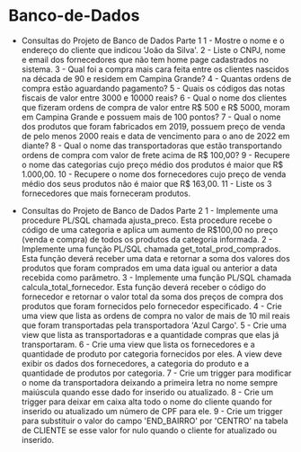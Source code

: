 # Banco-de-Dados

- Consultas do Projeto de Banco de Dados Parte 1
    1 - Mostre o nome e o endereço do cliente que indicou 'João da Silva'.
    2 - Liste o CNPJ, nome e email dos fornecedores que não tem home page
    cadastrados no sistema.
    3 - Qual foi a compra mais cara feita entre os clientes nascidos na década de 90 e
    residem em Campina Grande?
    4 - Quantas ordens de compra estão aguardando pagamento?
    5 - Quais os códigos das notas fiscais de valor entre 3000 e 10000 reais?
    6 - Qual o nome dos clientes que fizeram ordens de compra de valor entre R$ 500 e
    R$ 5000, moram em Campina Grande e possuem mais de 100 pontos?
    7 - Qual o nome dos produtos que foram fabricados em 2019, possuem preço de
    venda de pelo menos 2000 reais e data de vencimento para o ano de 2022 em diante?
    8 - Qual o nome das transportadoras que estão transportando ordens de compra com
    valor de frete acima de R$ 100,00?
    9 - Recupere o nome das categorias cujo preço médio dos produtos é maior que R$
    1.000,00.
    10 - Recupere o nome dos fornecedores cujo preço de venda médio dos seus
    produtos não é maior que R$ 163,00.
    11 - Liste os 3 fornecedores que mais forneceram produtos.

- Consultas do Projeto de Banco de Dados Parte 2
    1 - Implemente uma procedure PL/SQL chamada ajusta_preco. Esta procedure recebe
    o código de uma categoria e aplica um aumento de R$100,00 no preço (venda e
    compra) de todos os produtos da categoria informada.
    2 - Implemente uma função PL/SQL chamada get_total_prod_comprados. Esta função
    deverá receber uma data e retornar a soma dos valores dos produtos que foram
    comprados em uma data igual ou anterior a data recebida como parâmetro.
    3 - Implemente uma função PL/SQL chamada calcula_total_fornecedor. Esta função
    deverá receber o código do fornecedor e retornar o valor total da soma dos preços de
    compra dos produtos que foram fornecidos pelo fornecedor especificado.
    4 - Crie uma view que lista as ordens de compra no valor de mais de 10 mil reais que
    foram transportadas pela transportadora 'Azul Cargo'.
    5 - Crie uma view que lista as transportadoras e a quantidade compras que elas já
    transportaram.
    6 - Crie uma view que lista os fornecedores e a quantidade de produto por categoria
    fornecidos por eles. A view deve exibir os dados dos fornecedores, a categoria do
    produto e a quantidade de produtos por categoria.
    7 - Crie um trigger para modificar o nome da transportadora deixando a primeira letra
    no nome sempre maiúscula quando esse dado for inserido ou atualizado.
    8 - Crie um trigger para deixar em caixa alta todo o nome do cliente quando for
    inserido ou atualizado um número de CPF para ele.
    9 - Crie um trigger para substituir o valor do campo 'END_BAIRRO' por 'CENTRO' na
    tabela de CLIENTE se esse valor for nulo quando o cliente for atualizado ou inserido.

